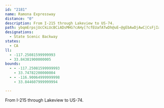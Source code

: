 ```yaml
---
id: "2181"
name: Ramona Expressway
distance: "0"
description: From I-215 through Lakeview to US-74.
path: ybqmErpsjUcCkLUcBCiADsMHG?cAHy[?cfEUafATwDh@uE~@gEbAwDjAwC|CsFjIaJlGmGH]hAoAv}@i}@pFaHrBsEx@sCt@aERaDD}DIuC_@qDo@gDu@mCmCaF}GmJaKiMyb@{j@gGeJqBcEaC}GkAuFsFaf@eAmKO_G?sDDuBb@eGb@{CpFqWdJge@x@mG\kGD{B?sB_@uLc@yD}G_b@_@_EWyH{@}uEE{z@ZcUd@aGvAyIfDqL~AsEpsAweCjBkFl@oC\eCPaE_@qfDFqS^_GnAmGxAmFbCmF`FmHvKiNzO}SzkAu{A~CoEhByDf@sA^eBZaDRwDDg}@JyDvBwWH{G?qKN{Db@aFp@yE|AmGxAeEvE}InQoUrDiDlAw@tKaFtQsHlC{AdFsBfCi@pJg@lAYh@?hCs@tR_LBSrC{AlDkAjJaBnPs@hA_@xAcAxA{ApNuQbScXvH}I~M{QrBkDh@sA^kCHuFIwRHaDZqBd@sAr@kAvGgHvEaDvWsKrGaCbCkArA{@|DyDpFmH`K}Ot@}@h@[lAS
designations:
  - State Scenic Backway
states:
  - CA
ll:
  - -117.25081599999993
  - 33.84381900000005
bounds:
  - - -117.25081599999993
    - 33.74782200000004
  - - -116.90064999999998
    - 33.844607999999994

---
```


From I-215 through Lakeview to US-74.
